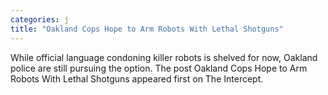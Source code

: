 ```yaml
---
categories: j
title: "Oakland Cops Hope to Arm Robots With Lethal Shotguns"
---
```

While official language condoning killer robots is shelved for now, Oakland police are still pursuing the option.
The post Oakland Cops Hope to Arm Robots With Lethal Shotguns appeared first on The Intercept.
